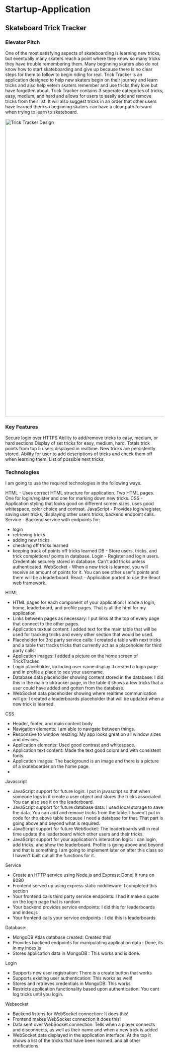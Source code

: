 # Startup-Application
## Skateboard Trick Tracker
### Elevator Pitch
One of the most satisfying aspects of skateboarding is learning new tricks, but eventually many skaters reach a point where they know so many tricks they have trouble remembering them. Many beginning skaters also do not know how to start skateboarding and give up because there is no clear steps for them to follow to begin riding for real.  Trick Tracker is an application designed to help new skaters begin on their journey and learn tricks and also help vetern skaters remember and use tricks they love but have forgotten about. Trick Tracker contains 3 seperate categories of tricks, easy, medium, and hard and allows for users to easily add and remove tricks from their list.  It will also suggest tricks in an order that other users have learned them so beginning skaters can have a clear path forward when trying to learn to skateboard.

<img width="945" alt="Trick Tracker Design" src="https://github.com/jtappen1/Startup/assets/130516020/6241c416-0bc1-4943-8354-292dcf306acd">

### Key Features
Secure login over HTTPS
Ability to add/remove tricks to easy, medium, or hard sections
Display of set tricks for easy, medium, hard.
Totals trick points from top 5 users displayed in realtime.
New tricks are persistently stored.
Ability for user to add descriptions of tricks and check them off when learning them.
List of possible next tricks.

### Technologies
I am going to use the required technologies in the following ways.

HTML - Uses correct HTML structure for application. Two HTML pages. One for login/register and one for marking down new tricks.
CSS - Application styling that looks good on different screen sizes, uses good whitespace, color choice and contrast.
JavaScript - Provides login/register, saving user tricks, displaying other users tricks, backend endpoint calls.
Service - Backend service with endpoints for:
- login
- retrieving tricks
- adding new tricks
- checking off tricks learned
- keeping track of points off tricks learned
DB - Store users, tricks, and trick completions/ points in database.
Login - Register and login users. Credentials securely stored in database. Can't add tricks unless authenticated.
WebSocket - When a new trick is learned, you will receive an amount of points for it.  You can see other user's points and there will be a leaderboard.
React - Application ported to use the React web framework.

HTML
- HTML pages for each component of your application: I made a login, home, leaderboard, and profile pages.  That is all the html for my application
- Links between pages as necessary: I put links at the top of every page that connect to the other pages.
- Application textual content: I added text for the main table that will be used for tracking tricks and every other section that would be used.
- Placeholder for 3rd party service calls: I created a table with next tricks and a table that tracks tricks that currently act as a placeholder for third party calls.
- Application images: I added a picture on the home screen of TrickTracker.
- Login placeholder, including user name display :I created a login page and in profile a place to see your username.
- Database data placeholder showing content stored in the database: I did this in the main tricktracker page, in the table it shows a few tricks that a user could have added and gotten from the database.
- WebSocket data placeholder showing where realtime communication will go:  I created a leaderboards placeholder that will be updated when a new trick is learned.

CSS
- Header, footer, and main content body
- Navigation elements: I am able to navigate between things.
- Responsive to window resizing: My app looks great on all window sizes and devices.
- Application elements: Used good contrast and whitespace.
- Application text content: Made the text good colors and with consistent fonts.
- Application images: The background is an image and there is a picture of a skateboarder on the home page.
- 
Javascript
- JavaScript support for future login: I put in javascript so that when someone logs in it create a user object and stores the tricks associated.  You can also see it on the leaderboard.
- JavaScript support for future database data: I used local storage to save the data.  You can add and remove tricks from the table.  I haven't put in code for the above table because I need a database for that.  That part is going above and beyond what is required.
- JavaScript support for future WebSocket:  The leaderboards will in real time update the leaderboard which other users and their tricks.
- JavaScript support for your application's interaction logic: I can login, add tricks, and show the leaderboard.  Profile is going above and beyond and that is something I am going to implement later on after this class so I haven't built out all the functions for it.

Service
- Create an HTTP service using Node.js and Express:  Done! It runs on 8080
- Frontend served up using express static middleware: I completed this section
- Your frontend calls third party service endpoints: I had it make a quote on the login page that is random
- Your backend provides service endpoints:  I did this for leaderboards and index.js
- Your frontend calls your service endpoints : I did this is leaderboards

Database:
- MongoDB Atlas database created: Created this!
- Provides backend endpoints for manipulating application data : Done, its in my index.js
- Stores application data in MongoDB : This works and is done.

Login
- Supports new user registration: There is a create button that works
- Supports existing user authentication: This works as well!
- Stores and retrieves credentials in MongoDB: This works
- Restricts application functionality based upon authentication: You cant log tricks until you login.

Websocket
- Backend listens for WebSocket connection:  It does this!
- Frontend makes WebSocket connection  It does this!
- Data sent over WebSocket connection: Tells when a player connects and disconnects, as well as their name and when a new trick is added
- WebSocket data displayed in the application interface: At the top it shows a list of the tricks that have been learned. and all other notifications.



